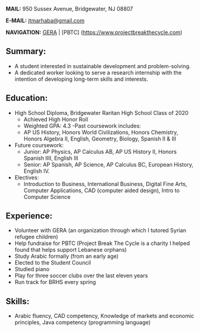 **MAIL:** 950 Sussex Avenue, Bridgewater, NJ 08807 

**E-MAIL:** [jtmarhaba@gmail.com](mailto:jtmarhaba@gmail.com)

**NAVIGATION:** [GERA](https://jadmarhaba.github.io/GERA/) | [PBTC] (https://www.projectbreakthecycle.com)

## Summary:
- A student interested in sustainable development and problem-solving.
- A dedicated worker looking to serve a research internship with the intention of developing long-term skills and interests.

## Education: 
- High School Diploma, Bridgewater Raritan High School Class of 2020
  - Achieved High Honor Roll
  - Weighted GPA: 4.3
-Past coursework includes: 
  - AP US History, Honors World Civilizations, Honors Chemistry, Honors Algebra II, English, Geometry, Biology, Spanish II & III
- Future coursework:
  - Junior: AP Physics, AP Calculus AB, AP US History II, Honors Spanish IIII, English III
  - Senior: AP Spanish, AP Science, AP Calculus BC, European History, English IV. 
- Electives: 
  - Introduction to Business, International Business, Digital Fine Arts, Computer Applications, CAD (computer aided design), Intro to Computer Science

## Experience: 
- Volunteer with GERA (an organization through which I tutored Syrian refugee children)
- Help fundraise for PBTC (Project Break The Cycle is a charity I helped found that helps support Lebanese orphans)
- Study Arabic formally (from an early age)
- Elected to the Student Council
- Studied piano
- Play for three soccer clubs over the last eleven years
- Run track for BRHS every spring

## Skills: 
- Arabic fluency, CAD competency, Knowledge of markets and economic principles, Java competency (programming language)
